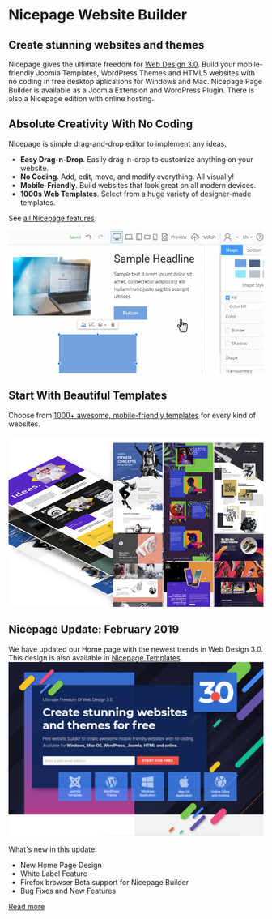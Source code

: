 # Nicepage Website Builder

## Create stunning websites and themes
Nicepage gives the ultimate freedom for <a href="https://nicepage.com/blog/detail/22994/web-design-3-0-when-your-web-design-really-matters">Web Design 3.0</a>.
Build your mobile-friendly Joomla Templates, WordPress Themes and HTML5 websites with no coding in free desktop aplications for Windows and Mac. Nicepage Page Builder is available as a Joomla Extension and WordPress Plugin. There is also a Nicepage edition with online hosting.

## Absolute Creativity With No Coding
Nicepage is simple drag-and-drop editor to implement any ideas.
* **Easy Drag-n-Drop**. Easily drag-n-drop to customize anything on your website.
* **No Coding**. Add, edit, move, and modify everything. All visually!
* **Mobile-Friendly**. Build websites that look great on all modern devices.
* **1000s Web Templates**. Select from a huge variety of designer-made templates.

See <a href="https://nicepage.com/doc/article/11912/key-features">all Nicepage features</a>.

<a href="https://nicepage.com/doc/article/11912/key-features"><img src="absolute-creativity-with-no-coding-with-free-nicepage-website-builder.gif"></a>

## Start With Beautiful Templates
Choose from <a href="https://nicepage.com/templates">1000+ awesome, mobile-friendly templates</a> for every kind of websites.
<br><br>
<a href="https://nicepage.com/templates"><img src="free-nicepage-templates.jpg"></a>

## Nicepage Update: February 2019
We have updated our Home page with the newest trends in Web Design 3.0. This design is also available in <a href="https://nicepage.com/blog/detail/22994/web-design-3-0-when-your-web-design-really-matters">Nicepage Templates</a>.
<a href="https://nicepage.com"><img src="Nicepage-home-page-with-the-newest-trends-in-Web-Design-3-0.jpg"></a>

What's new in this update:
* New Home Page Design
* White Label Feature
* Firefox browser Beta support for Nicepage Builder
* Bug Fixes and New Features

<a href="https://nicepage.com/questions/25017/nicepage-update-february-2019">Read more</a>

